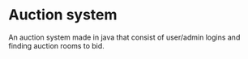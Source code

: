 # Auction system #
An auction system made in java that consist of user/admin logins and finding auction rooms to bid.
